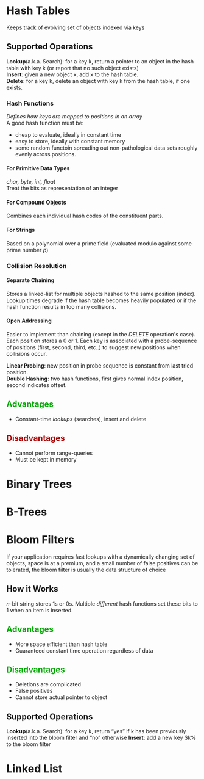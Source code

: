 # Hash Tables  
Keeps track of evolving set of objects indexed via keys

## Supported Operations  

**Lookup**(a.k.a. Search): for a key k, return a pointer to an object in the hash table with key k (or report that no such object exists)  
**Insert**: given a new object x, add x to the hash table.  
**Delete**: for a key k, delete an object with key k from the hash table, if one exists.

### Hash Functions  
*Defines how keys are mapped to positions in an array*  
A good hash function must be:
- cheap to evaluate, ideally in constant time
- easy to store, ideally with constant memory
- some random functoin spreading out non-pathological data sets roughly evenly across positions. 

#### For Primitive Data Types  
*char, byte, int, float*  
Treat the bits as representation of an integer  

#### For Compound Objects 
Combines each individual hash codes of the constituent parts.  

#### For Strings  
Based on a polynomial over a prime field (evaluated modulo against some prime number *p*)

### Collision Resolution
#### Separate Chaining 
Stores a linked-list for multiple objects hashed to the same position (index). Lookup times degrade if the hash table becomes heavily populated or if the hash function results in too many collisions.
#### Open Addressing
Easier to implement than chaining (except in the $DELETE$ operation's case). Each position stores a $0$ or $1$. Each key is associated with a probe-sequence of positions (first, second, third, etc..) to suggest new positions when collisions occur. 

**Linear Probing**: new position in probe sequence is constant from last tried position.  
**Double Hashing**: two hash functions, first gives normal index position, second indicates offset.


## <div style="color:#0A0">Advantages</div> 
- Constant-time *lookups* (searches), insert and delete

## <div style="color:#A00">Disadvantages</div> 
- Cannot perform range-queries  
- Must be kept in memory


# Binary Trees  

# B-Trees

# Bloom Filters 
If your application requires fast lookups with a dynamically changing set of objects, space is at a premium, and a small number of false positives can be tolerated, the bloom filter is usually the data structure of choice

## How it Works  
$n$-bit string stores $1$s or $0$s. Multiple *different* hash functions set these bits to 1 when an item is inserted.

## <div style="color:#0A0">Advantages</div> 
- More space efficient than hash table 
- Guaranteed constant time operation regardless of data


## <div style="color:#0A0">Disadvantages</div> 
- Deletions are complicated  
- False positives
- Cannot store actual pointer to object  


## Supported Operations  

**Lookup**(a.k.a. Search):  for a key k, return “yes” if k has been previously inserted into the bloom filter and “no” otherwise
**Insert**: add a new key $k% to the bloom filter 

# Linked List  
